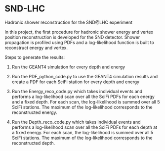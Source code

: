 # SND-LHC
Hadronic shower reconstruction for the SND@LHC experiment

In this project, the first procedure for hadronic shower energy and vertex position reconstruction is 
developed for the SND detector. Shower propagation is profiled using PDFs
and a log-likelihood function is built to reconstruct energy and vertex. 

Steps to generate the results:

1. Run the GEANT4 simulation for every depth and energy

2. Run the PDF_python_code.py to use the GEANT4 simulation results and create a PDF for each SciFi station for every depth and energy

3. Run the Energy_reco_code.py which takes individual events and performs a log-likelihood scan over all the SciFi PDFs for each energy and a fixed depth. For each scan, the log-likelihood is summed over all 5 SciFi stations. The maximum of the log-likelihood corresponds to the reconstructed energy.

4. Run the Depth_reco_code.py which takes individual events and performs a log-likelihood scan over all the SciFi PDFs for each depth at a fixed energy. For each scan, the log-likelihood is summed over all 5 SciFi stations. The maximum of the log-likelihood corresponds to the reconstructed depth.


